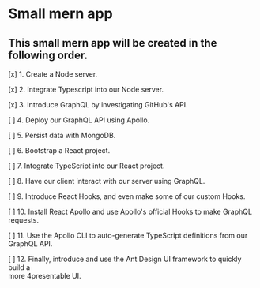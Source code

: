 # Small mern app

## This small mern app will be created in the following order.

[x] 1. Create a Node server.

[x] 2. Integrate Typescript into our Node server.

[x] 3. Introduce GraphQL by investigating GitHub's API.

[ ] 4. Deploy our GraphQL API using Apollo.

[ ] 5. Persist data with MongoDB.

[ ] 6. Bootstrap a React project.

[ ] 7. Integrate TypeScript into our React project.

[ ] 8. Have our client interact with our server using GraphQL.

[ ] 9. Introduce React Hooks, and even make some of our custom Hooks.

[ ] 10. Install React Apollo and use Apollo's official Hooks to make GraphQL requests.

[ ] 11. Use the Apollo CLI to auto-generate TypeScript definitions from our GraphQL API.

[ ] 12. Finally, introduce and use the Ant Design UI framework to quickly build a  
 more 4presentable UI.
